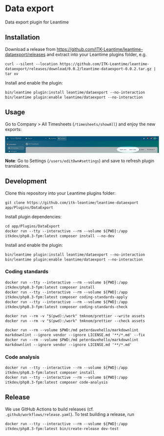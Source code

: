 # Data export

Data export plugin for Leantime

## Installation

Download a release from
<https://github.com/ITK-Leantime/leantime-dataexport/releases> and extract into
your Leantime plugins folder, e.g.

``` shell
curl --silent --location https://github.com/ITK-Leantime/leantime-dataexport/releases/download/0.0.2/leantime-dataexport-0.0.2.tar.gz | tar xv
```

Install and enable the plugin:

``` shell
bin/leantime plugin:install leantime/dataexport --no-interaction
bin/leantime plugin:enable leantime/dataexport --no-interaction
```

## Usage

Go to Company > All Timesheets (`/timesheets/showAll`) and enjoy the new
exports:

![Export buttons](docs/images/export-buttons.png)

**Note**: Go to Settings (`/users/editOwn#settings`) and save to refresh
plugin translations.

## Development

Clone this repository into your Leantime plugins folder:

``` shell
git clone https://github.com/itk-leantime/leantime-dataexport app/Plugins/DataExport
```

Install plugin dependencies:

``` shell
cd app/Plugins/DataExport
docker run --tty --interactive --rm --volume ${PWD}:/app itkdev/php8.3-fpm:latest composer install --no-dev
```

Install and enable the plugin:

``` shell
bin/leantime plugin:install leantime/dataexport --no-interaction
bin/leantime plugin:enable leantime/dataexport --no-interaction
```

### Coding standards

``` shell
docker run --tty --interactive --rm --volume ${PWD}:/app itkdev/php8.3-fpm:latest composer install
docker run --tty --interactive --rm --volume ${PWD}:/app itkdev/php8.3-fpm:latest composer coding-standards-apply
docker run --tty --interactive --rm --volume ${PWD}:/app itkdev/php8.3-fpm:latest composer coding-standards-check
```

```shell
docker run --rm -v "$(pwd):/work" tmknom/prettier --write assets
docker run --rm -v "$(pwd):/work" tmknom/prettier --check assets
```

```shell
docker run --rm --volume $PWD:/md peterdavehello/markdownlint markdownlint --ignore vendor --ignore LICENSE.md '**/*.md' --fix
docker run --rm --volume $PWD:/md peterdavehello/markdownlint markdownlint --ignore vendor --ignore LICENSE.md '**/*.md'
```

### Code analysis

```shell
docker run --tty --interactive --rm --volume ${PWD}:/app itkdev/php8.3-fpm:latest composer install
docker run --tty --interactive --rm --volume ${PWD}:/app itkdev/php8.3-fpm:latest composer code-analysis
```

## Release

We use GitHub Actions to build releases (cf. `.github/workflows/release.yaml`).
To test building a release, run

```shell
docker run --tty --interactive --rm --volume ${PWD}:/app itkdev/php8.3-fpm:latest bin/create-release dev-test
```
